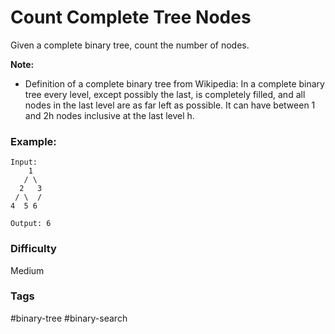 # Count Complete Tree Nodes

Given a complete binary tree, count the number of nodes.

**Note:**

- Definition of a complete binary tree from Wikipedia: In a complete binary tree every level, except possibly the last, is completely filled, and all nodes in the last level are as far left as possible. It can have between 1 and 2h nodes inclusive at the last level h.

### Example:

```
Input:
    1
   / \
  2   3
 / \  /
4  5 6

Output: 6
```

### Difficulty

Medium

### Tags

#binary-tree #binary-search
